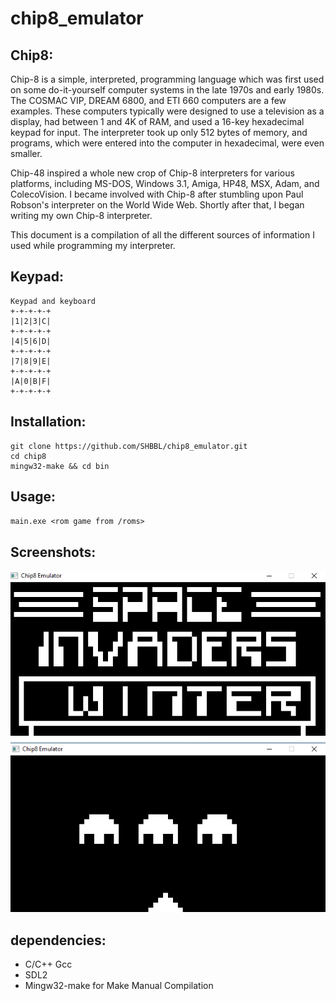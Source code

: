 # chip8_emulator

## Chip8:
Chip-8 is a simple, interpreted, programming language which was first used on some do-it-yourself computer systems in the late 1970s and early 1980s. The COSMAC VIP, DREAM 6800, and ETI 660 computers are a few examples. These computers typically were designed to use a television as a display, had between 1 and 4K of RAM, and used a 16-key hexadecimal keypad for input. The interpreter took up only 512 bytes of memory, and programs, which were entered into the computer in hexadecimal, were even smaller.

Chip-48 inspired a whole new crop of Chip-8 interpreters for various platforms, including MS-DOS, Windows 3.1, Amiga, HP48, MSX, Adam, and ColecoVision. I became involved with Chip-8 after stumbling upon Paul Robson's interpreter on the World Wide Web. Shortly after that, I began writing my own Chip-8 interpreter.

This document is a compilation of all the different sources of information I used while programming my interpreter.



## Keypad:
 ```
 Keypad and keyboard               
 +-+-+-+-+               
 |1|2|3|C|               
 +-+-+-+-+               
 |4|5|6|D|                
 +-+-+-+-+          
 |7|8|9|E|             
 +-+-+-+-+       
 |A|0|B|F|                
 +-+-+-+-+   
```
## Installation:
```
git clone https://github.com/SHBBL/chip8_emulator.git
cd chip8
mingw32-make && cd bin
```
## Usage:
``
main.exe <rom game from /roms>
``

## Screenshots:
![alt text](https://github.com/SHBBL/chip8_emulator/blob/main/blob/invaders.png)
![alt text](https://github.com/SHBBL/chip8_emulator/blob/main/blob/invaders2.png)

## dependencies:
* C/C++ Gcc
* SDL2
* Mingw32-make for Make Manual Compilation



